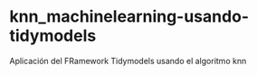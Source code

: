 # knn_machinelearning-usando-tidymodels
Aplicación del FRamework Tidymodels usando el algoritmo knn
